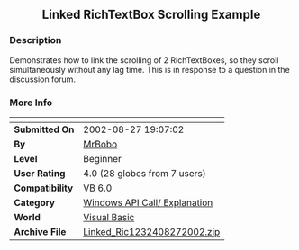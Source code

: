 ﻿<div align="center">

## Linked RichTextBox Scrolling Example


</div>

### Description

Demonstrates how to link the scrolling of 2 RichTextBoxes, so they scroll simultaneously without any lag time. This is in response to a question in the discussion forum.
 
### More Info
 


<span>             |<span>
---                |---
**Submitted On**   |2002-08-27 19:07:02
**By**             |[MrBobo](https://github.com/Planet-Source-Code/PSCIndex/blob/master/ByAuthor/mrbobo.md)
**Level**          |Beginner
**User Rating**    |4.0 (28 globes from 7 users)
**Compatibility**  |VB 6\.0
**Category**       |[Windows API Call/ Explanation](https://github.com/Planet-Source-Code/PSCIndex/blob/master/ByCategory/windows-api-call-explanation__1-39.md)
**World**          |[Visual Basic](https://github.com/Planet-Source-Code/PSCIndex/blob/master/ByWorld/visual-basic.md)
**Archive File**   |[Linked\_Ric1232408272002\.zip](https://github.com/Planet-Source-Code/mrbobo-linked-richtextbox-scrolling-example__1-38389/archive/master.zip)








